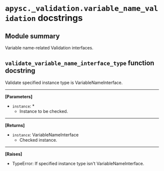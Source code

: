 # `apysc._validation.variable_name_validation` docstrings

## Module summary

Variable name-related Validation interfaces.

## `validate_variable_name_interface_type` function docstring

Validate specified instance type is VariableNameInterface.<hr>

**[Parameters]**

- `instance`: *
  - Instance to be checked.

<hr>

**[Returns]**

- `instance`: VariableNameInterface
  - Checked instance.

<hr>

**[Raises]**

- TypeError: If specified instance type isn't VariableNameInterface.